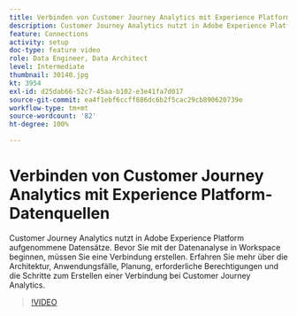 ```yaml
---
title: Verbinden von Customer Journey Analytics mit Experience Platform-Datenquellen
description: Customer Journey Analytics nutzt in Adobe Experience Platform aufgenommene Datensätze. Bevor Sie mit der Datenanalyse in Workspace beginnen, müssen Sie eine Verbindung erstellen.
feature: Connections
activity: setup
doc-type: feature video
role: Data Engineer, Data Architect
level: Intermediate
thumbnail: 30140.jpg
kt: 3954
exl-id: d25dab66-52c7-45aa-b102-e3e41fa7d017
source-git-commit: ea4f1ebf6ccff886dc6b2f5cac29cb890620739e
workflow-type: tm+mt
source-wordcount: '82'
ht-degree: 100%

---
```


# Verbinden von Customer Journey Analytics mit Experience Platform-Datenquellen

Customer Journey Analytics nutzt in Adobe Experience Platform aufgenommene Datensätze. Bevor Sie mit der Datenanalyse in Workspace beginnen, müssen Sie eine Verbindung erstellen. Erfahren Sie mehr über die Architektur, Anwendungsfälle, Planung, erforderliche Berechtigungen und die Schritte zum Erstellen einer Verbindung bei Customer Journey Analytics.

>[!VIDEO](https://video.tv.adobe.com/v/30140/?quality=12&learn=on)
